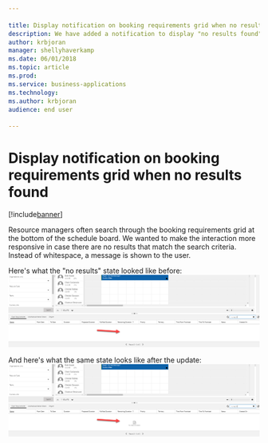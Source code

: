 ```yaml
---

title: Display notification on booking requirements grid when no results found for Universal Resource Scheduling
description: We have added a notification to display "no results found" for booking requirements.
author: krbjoran
manager: shellyhaverkamp
ms.date: 06/01/2018
ms.topic: article
ms.prod: 
ms.service: business-applications
ms.technology: 
ms.author: krbjoran
audience: end user

---
```


# Display notification on booking requirements grid when no results found 

[!include[banner](../../includes/banner.md)]

Resource managers often search through the booking requirements grid at the bottom of the schedule board. We wanted to make the interaction more responsive in case there are no results that match the search criteria. Instead of whitespace, a message is shown to the user.

Here's what the "no results" state looked like before: 
![Screenshot of previous state of the booking requirements grid with no results shown](media/new-notifications-booking-requirements-1.png)

And here's what the same state looks like after the update:
![Screenshot of new state of the booking requirements grid with no results shown](media/new-notifications-booking-requirements-2.png)

